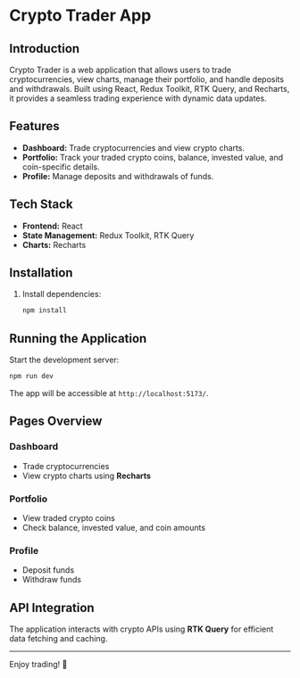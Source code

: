 # Crypto Trader App

## Introduction

Crypto Trader is a web application that allows users to trade cryptocurrencies, view charts, manage their portfolio, and handle deposits and withdrawals. Built using React, Redux Toolkit, RTK Query, and Recharts, it provides a seamless trading experience with dynamic data updates.

## Features

- **Dashboard:** Trade cryptocurrencies and view crypto charts.
- **Portfolio:** Track your traded crypto coins, balance, invested value, and coin-specific details.
- **Profile:** Manage deposits and withdrawals of funds.

## Tech Stack

- **Frontend:** React
- **State Management:** Redux Toolkit, RTK Query
- **Charts:** Recharts

## Installation

1. Install dependencies:
   ```bash
   npm install
   ```

## Running the Application

Start the development server:

```bash
npm run dev
```

The app will be accessible at `http://localhost:5173/`.

## Pages Overview

### Dashboard

- Trade cryptocurrencies
- View crypto charts using **Recharts**

### Portfolio

- View traded crypto coins
- Check balance, invested value, and coin amounts

### Profile

- Deposit funds
- Withdraw funds

## API Integration

The application interacts with crypto APIs using **RTK Query** for efficient data fetching and caching.

---

Enjoy trading! 🚀
